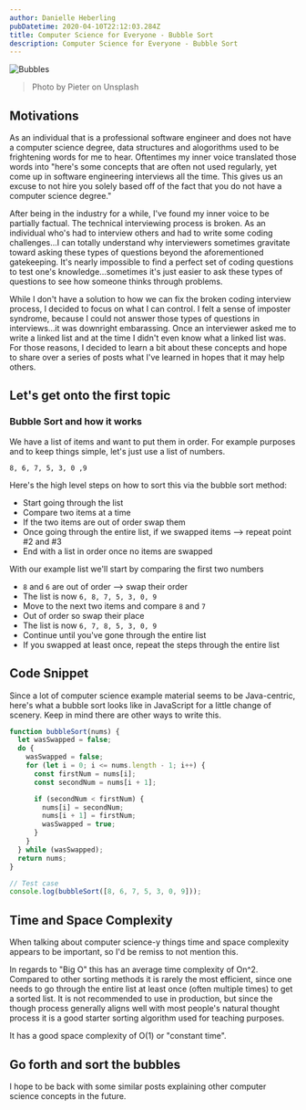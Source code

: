 ```yaml
---
author: Danielle Heberling
pubDatetime: 2020-04-10T22:12:03.284Z
title: Computer Science for Everyone - Bubble Sort
description: Computer Science for Everyone - Bubble Sort
---
```


![Bubbles](/assets/bubbles.jpg)

> Photo by Pieter on Unsplash

## Motivations

As an individual that is a professional software engineer and does not have a computer science degree, data structures and alogorithms used to be frightening words for me to hear. Oftentimes my inner voice translated those words into "here's some concepts that are often not used regularly, yet come up in software engineering interviews all the time. This gives us an excuse to not hire you solely based off of the fact that you do not have a computer science degree."

After being in the industry for a while, I've found my inner voice to be partially factual. The technical interviewing process is broken. As an individual who's had to interview others and had to write some coding challenges...I can totally understand why interviewers sometimes gravitate toward asking these types of questions beyond the aforementioned gatekeeping. It's nearly impossible to find a perfect set of coding questions to test one's knowledge...sometimes it's just easier to ask these types of questions to see how someone thinks through problems.

While I don't have a solution to how we can fix the broken coding interview process, I decided to focus on what I can control. I felt a sense of imposter syndrome, because I could not answer those types of questions in interviews...it was downright embarassing. Once an interviewer asked me to write a linked list and at the time I didn't even know what a linked list was. For those reasons, I decided to learn a bit about these concepts and hope to share over a series of posts what I've learned in hopes that it may help others.

## Let's get onto the first topic

### Bubble Sort and how it works

We have a list of items and want to put them in order. For example purposes and to keep things simple, let's just use a list of numbers.

`8, 6, 7, 5, 3, 0 ,9`

Here's the high level steps on how to sort this via the bubble sort method:

- Start going through the list
- Compare two items at a time
- If the two items are out of order swap them
- Once going through the entire list, if we swapped items --> repeat point #2 and #3
- End with a list in order once no items are swapped

With our example list we'll start by comparing the first two numbers

- `8` and `6` are out of order --> swap their order
- The list is now `6, 8, 7, 5, 3, 0, 9`
- Move to the next two items and compare `8` and `7`
- Out of order so swap their place
- The list is now `6, 7, 8, 5, 3, 0, 9`
- Continue until you've gone through the entire list
- If you swapped at least once, repeat the steps through the entire list

## Code Snippet

Since a lot of computer science example material seems to be Java-centric, here's what a bubble sort looks like in JavaScript for a little change of scenery. Keep in mind there are other ways to write this.

```javascript
function bubbleSort(nums) {
  let wasSwapped = false;
  do {
    wasSwapped = false;
    for (let i = 0; i <= nums.length - 1; i++) {
      const firstNum = nums[i];
      const secondNum = nums[i + 1];

      if (secondNum < firstNum) {
        nums[i] = secondNum;
        nums[i + 1] = firstNum;
        wasSwapped = true;
      }
    }
  } while (wasSwapped);
  return nums;
}

// Test case
console.log(bubbleSort([8, 6, 7, 5, 3, 0, 9]));
```

## Time and Space Complexity

When talking about computer science-y things time and space complexity appears to be important, so I'd be remiss to not mention this.

In regards to "Big O" this has an average time complexity of On^2. Compared to other sorting methods it is rarely the most efficient, since one needs to go through the entire list at least once (often multiple times) to get a sorted list. It is not recommended to use in production, but since the though process generally aligns well with most people's natural thought process it is a good starter sorting algorithm used for teaching purposes.

It has a good space complexity of O(1) or "constant time".

## Go forth and sort the bubbles

I hope to be back with some similar posts explaining other computer science concepts in the future.
